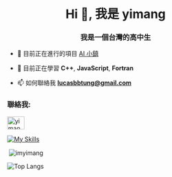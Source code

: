 
<h1 align="center">Hi 👋, 我是 yimang</h1>
<h3 align="center">我是一個台灣的高中生</h3>

- 🔭 目前正在進行的項目 [AI 小鎮](https://github.com/956zs/AI_town/)

- 🌱 目前正在學習 **C++**, **JavaScript**, **Fortran**

- 📫 如何聯絡我 **lucasbbtung@gmail.com**

<h3 align="left">聯絡我:</h3>
<p align="left">
<a href="https://instagram.com/yimang__" target="blank"><img align="center" src="https://raw.githubusercontent.com/rahuldkjain/github-profile-readme-generator/master/src/images/icons/Social/instagram.svg" alt="yimang__" height="30" width="40" /></a>
</p>


[![My Skills](https://skillicons.dev/icons?i=cs,cpp,py,fortran,html)](https://skillicons.dev)


<p>&nbsp;<img align="center" src="https://github-readme-stats.vercel.app/api?username=imyimang&show_icons=true&theme=dark&locale=en" alt="imyimang" /></p>

![Top Langs](https://github-readme-stats.vercel.app/api/top-langs/?username=imyimang&langs_count=20&theme=dark)


